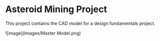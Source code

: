 # Asteroid Mining Project
This project contains the CAD model for a design fundamentals project.

![image](Images/Master Model.png)
